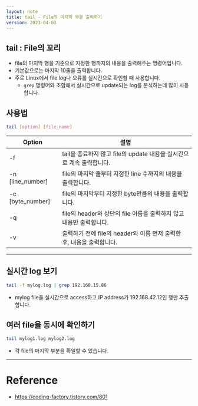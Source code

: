 ```yaml
---
layout: note
title: tail - File의 마지막 부분 출력하기
version: 2023-04-03
---
```





## tail : File의 꼬리

- file의 마지막 행을 기준으로 지정한 행까지의 내용을 출력해주는 명령어입니다.
- 기본값으로는 마지막 10줄을 출력합니다.
- 주로 Linux에서 file log나 오류를 실시간으로 확인할 때 사용합니다.
    - `grep` 명령어와 조합해서 실시간으로 update되는 log를 분석하는데 많이 사용합니다.


## 사용법

```sh
tail [option] [file_name]
```

| Option | 설명 |
| - | - |
| -f | tail을 종료하지 않고 file의 update 내용을 실시간으로 계속 출력합니다. |
| -n [line_number] | file의 마지막 줄부터 지정한 line 수까지의 내용을 출력합니다. |
| -c [byte_number] | file의 마지막부터 지정한 byte만큼의 내용을 출력합니다. |
| -q | file의 header와 상단의 file 이름을 출력하지 않고 내용만 출력합니다. |
| -v | 출력하기 전에 file의 header와 이름 먼저 출력한 후, 내용을 출력합니다. |




---




## 실시간 log 보기

```sh
tail -f mylog.log | grep 192.168.15.86
```
- mylog file을 실시간으로 access하고 IP address가 192.168.42.12인 행만 추출합니다.


## 여러 file을 동시에 확인하기

```sh
tail mylog1.log mylog2.log
```
- 각 file의 마지막 부분을 확일할 수 있습니다.




---




# Reference

- <https://coding-factory.tistory.com/801>
